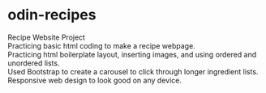 # odin-recipes
Recipe Website Project <br>
Practicing basic html coding to make a recipe webpage. <br>
Practicing html boilerplate layout, inserting images, and using ordered and unordered lists.<br>
Used Bootstrap to create a carousel to click through longer ingredient lists.<br>
Responsive web design to look good on any device.<br>
